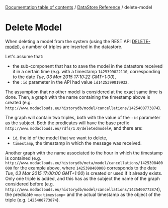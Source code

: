 [Documentation table of contents](../toc.md) / [DataStore Reference](../datastore.md) / delete-model

# Delete Model

When deleting a model from the system (using the REST API [DELETE-model](../rest/model/DELETE-model.md)), a number of triples are inserted in the datastore.

Let's assume that:

* the sub-component that has to save the model in the datastore received it in a certain time (e.g. with a timestamp `1425399022110`, corresponding to the date *Tue, 03 Mar 2015 17:10:22 GMT+1:00*),
* the `:id` parameter in the API had value `id1425399019932`.

The assumption that no other model is considered at the exact same time is done. Then, a graph with the name containing the timestamp above is created (e.g. `http://www.modaclouds.eu/historydb/model/cancellations/1425400773874`).

The graph will contain two triples, both with the value of the `:id` parameter as the subject. Both the predicates will have the base prefix `http://www.modaclouds.eu/rdfs/1.0/deletedmodel#`, and there are:

* `id`, the id of the model that we want to delete,
* `timestamp`, the timestamp in which the message was received.

Another graph with the name associated to the hour in which the timestamp is contained (e.g. `http://www.modaclouds.eu/historydb/meta/model/cancellations/1425398400000` for the example above, where `1425398400000` corresponds to the date *Tue, 03 Mar 2015 17:00:00 GMT+1:00*) is created or used if it already exists.
Only one triple is added, and this has as the subject the name of the graph considered before (e.g. `http://www.modaclouds.eu/historydb/model/cancellations/1425400773874`), the predicate `<mo:timestamp>` and the actual timestamp as the object of the triple (e.g. `1425400773874`).
